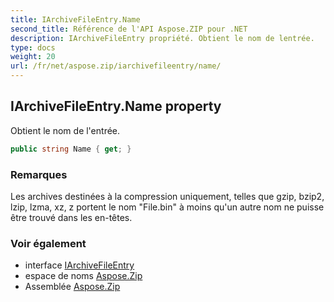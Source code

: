 ```yaml
---
title: IArchiveFileEntry.Name
second_title: Référence de l'API Aspose.ZIP pour .NET
description: IArchiveFileEntry propriété. Obtient le nom de lentrée.
type: docs
weight: 20
url: /fr/net/aspose.zip/iarchivefileentry/name/
---
```

## IArchiveFileEntry.Name property

Obtient le nom de l'entrée.

```csharp
public string Name { get; }
```

### Remarques

Les archives destinées à la compression uniquement, telles que gzip, bzip2, lzip, lzma, xz, z portent le nom "File.bin" à moins qu'un autre nom ne puisse être trouvé dans les en-têtes.

### Voir également

* interface [IArchiveFileEntry](../)
* espace de noms [Aspose.Zip](../../iarchivefileentry/)
* Assemblée [Aspose.Zip](../../../)


